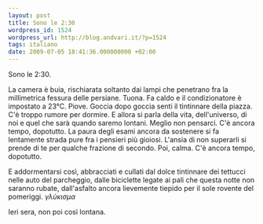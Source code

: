 ```yaml
---
layout: post
title: Sono le 2:30
wordpress_id: 1524
wordpress_url: http://blog.andvari.it/?p=1524
tags: italiano
date: 2009-07-05 18:41:36.000000000 +02:00
---
```

Sono le 2:30.

La camera è buia, rischiarata soltanto dai lampi che penetrano fra la millimetrica fessura delle persiane.
Tuona.
Fa caldo e il condizionatore è impostato a 23°C.
Piove.
Goccia dopo goccia senti il tintinnare della piazza. C'è troppo rumore per dormire.
E allora si parla della vita, dell'universo, di noi e quel che sarà quando saremo lontani. Meglio non pensarci.
C'è ancora tempo, dopotutto.
La paura degli esami ancora da sostenere si fa lentamente strada pure fra i pensieri più gioiosi. L'ansia di non superarli si prende di te per qualche frazione di secondo. Poi, calma.
C'è ancora tempo, dopotutto.

E addormentarsi così, abbracciati e cullati dal dolce tintinnare dei tettucci nelle auto del parcheggio, dalle biciclette legate ai pali che questa notte non saranno rubate, dall'asfalto ancora lievemente tiepido per il sole rovente del pomeriggi. <span> <em>γλύκισμα </em></span>

Ieri sera, non poi così lontana.<em>
</em>
